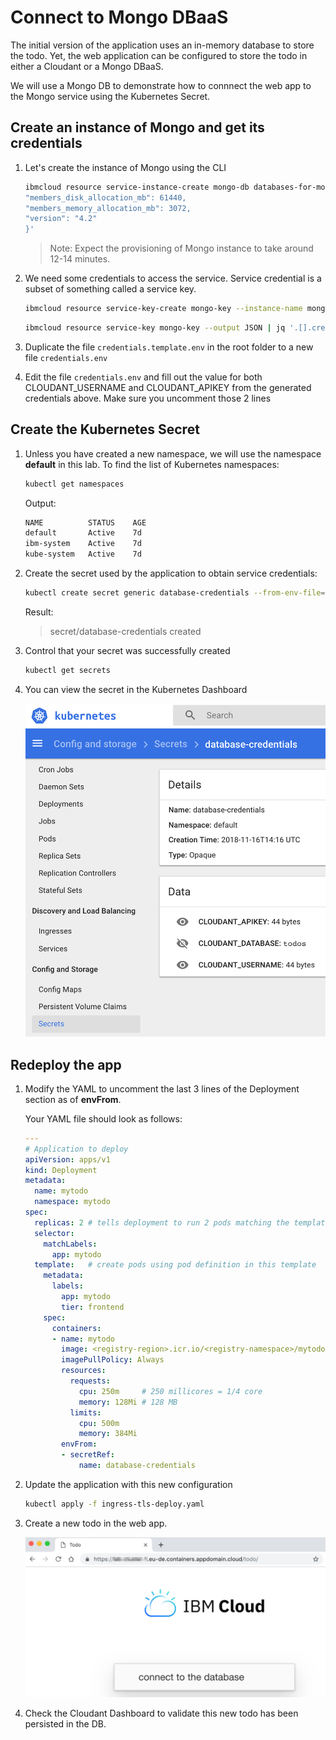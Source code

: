 # Connect to Mongo DBaaS

The initial version of the application uses an in-memory database to store the todo. Yet, the web application can be configured to store the todo in either a Cloudant or a Mongo DBaaS.

We will use a Mongo DB to demonstrate how to connnect the web app to the Mongo service using the Kubernetes Secret.

## Create an instance of Mongo and get its credentials

1. Let's create the instance of Mongo using the CLI

    ```sh
    ibmcloud resource service-instance-create mongo-db databases-for-mongodb standard eu-de -g dev --service-endpoints private -p \ '{
    "members_disk_allocation_mb": 61440,
    "members_memory_allocation_mb": 3072,
    "version": "4.2"
    }'
    ```

    > Note: Expect the provisioning of Mongo instance to take around 12-14 minutes.

1. We need some credentials to access the service. Service credential is a subset of something called a service key.

    ```sh
    ibmcloud resource service-key-create mongo-key --instance-name mongo-db -g dev
    ```

    ```sh
    ibmcloud resource service-key mongo-key --output JSON | jq '.[].credentials' > ./mongo_credentials.txt
    ```

1. Duplicate the file `credentials.template.env` in the root folder to a new file `credentials.env`

1. Edit the file `credentials.env` and fill out the value for both CLOUDANT_USERNAME and CLOUDANT_APIKEY from the generated credentials above. Make sure you uncomment those 2 lines

## Create the Kubernetes Secret

1. Unless you have created a new namespace, we will use the namespace **default** in this lab. To find the list of Kubernetes namespaces:

    ```sh
    kubectl get namespaces
    ```

    Output:

    ```sh
    NAME          STATUS    AGE
    default       Active    7d
    ibm-system    Active    7d
    kube-system   Active    7d
    ```

1. Create the secret used by the application to obtain service credentials:

    ```sh
    kubectl create secret generic database-credentials --from-env-file=credentials.env
    ```

    Result:
    > secret/database-credentials created

1. Control that your secret was successfully created

    ```sh
    kubectl get secrets
    ```

1. You can view the secret in the Kubernetes Dashboard

    ![Kubernetes Secrets](./images/k8s-secret.png)

## Redeploy the app

1. Modify the YAML to uncomment the last 3 lines of the Deployment section as of **envFrom**.

    Your YAML file should look as follows:

    ```yaml
    ---
    # Application to deploy
    apiVersion: apps/v1
    kind: Deployment
    metadata:
      name: mytodo
      namespace: mytodo
    spec:
      replicas: 2 # tells deployment to run 2 pods matching the template
      selector:
        matchLabels:
          app: mytodo
      template:   # create pods using pod definition in this template
        metadata:
          labels:
            app: mytodo
            tier: frontend
        spec:
          containers:
          - name: mytodo
            image: <registry-region>.icr.io/<registry-namespace>/mytodo-<lastname>:1.0
            imagePullPolicy: Always
            resources:
              requests:
                cpu: 250m     # 250 millicores = 1/4 core
                memory: 128Mi # 128 MB
              limits:
                cpu: 500m
                memory: 384Mi
            envFrom:
            - secretRef:
                name: database-credentials
    ```

1. Update the application with this new configuration

    ```sh
    kubectl apply -f ingress-tls-deploy.yaml
    ```

1. Create a new todo in the web app.

    ![](./images/webapp-db.png)

1. Check the Cloudant Dashboard to validate this new todo has been persisted in the DB.
